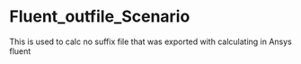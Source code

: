 # Fluent_outfile_Scenario
This is used to calc no suffix file that was exported with calculating in Ansys fluent
